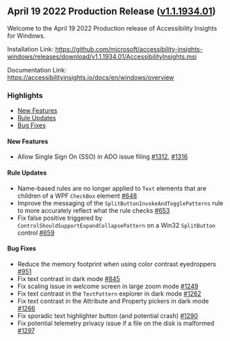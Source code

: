## April 19 2022 Production Release ([v1.1.1934.01](https://github.com/Microsoft/accessibility-insights-windows/releases/tag/v1.1.1934.01))

Welcome to the April 19 2022 Production release of Accessibility Insights for Windows.

Installation Link: https://github.com/microsoft/accessibility-insights-windows/releases/download/v1.1.1934.01/AccessibilityInsights.msi

Documentation Link: https://accessibilityinsights.io/docs/en/windows/overview

### Highlights

- [New Features](#new-features)
- [Rule Updates](#rule-updates)
- [Bug Fixes](#bug-fixes)

#### New Features
- Allow Single Sign On (SSO) in ADO issue filing [#1312](https://github.com/microsoft/accessibility-insights-windows/pull/1312), [#1316](https://github.com/microsoft/accessibility-insights-windows/pull/1316)

#### Rule Updates
- Name-based rules are no longer applied to `Text` elements that are children of a WPF `CheckBox` element [#648](https://github.com/microsoft/axe-windows/issues/648)
- Improve the messaging of the `SplitButtonInvokeAndTogglePatterns` rule to more accurately reflect what the rule checks [#653](https://github.com/microsoft/axe-windows/issues/653)
- Fix false positive triggered by `ControlShouldSupportExpandCollapsePattern` on a Win32 `SplitButton` control [#659](https://github.com/microsoft/axe-windows/issues/659)

#### Bug Fixes

- Reduce the memory footprint when using color contrast eyedroppers [#951](https://github.com/microsoft/accessibility-insights-windows/issues/951)
- Fix text contrast in dark mode [#845](https://github.com/microsoft/accessibility-insights-windows/issues/845)
- Fix scaling issue in welcome screen in large zoom mode [#1249](https://github.com/microsoft/accessibility-insights-windows/issues/1249)
- Fix text contrast in the `TextPattern` explorer in dark mode [#1262](https://github.com/microsoft/accessibility-insights-windows/issues/1262)
- Fix text contrast in the Attribute and Property pickers in dark mode [#1266](https://github.com/microsoft/accessibility-insights-windows/issues/1266)
- Fix sporadic text highlighter button (and potential crash) [#1290](https://github.com/microsoft/accessibility-insights-windows/issues/1290)
- Fix potential telemetry privacy issue if a file on the disk is malformed [#1297](https://github.com/microsoft/accessibility-insights-windows/pull/1297)
